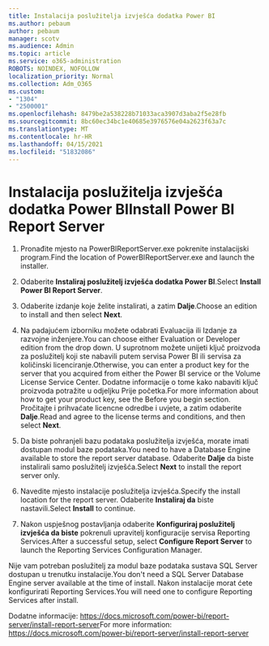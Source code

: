 ```yaml
---
title: Instalacija poslužitelja izvješća dodatka Power BI
ms.author: pebaum
author: pebaum
manager: scotv
ms.audience: Admin
ms.topic: article
ms.service: o365-administration
ROBOTS: NOINDEX, NOFOLLOW
localization_priority: Normal
ms.collection: Adm_O365
ms.custom:
- "1304"
- "2500001"
ms.openlocfilehash: 8479be2a538228b71033aca3907d3aba2f5e28fb
ms.sourcegitcommit: 8bc60ec34bc1e40685e3976576e04a2623f63a7c
ms.translationtype: MT
ms.contentlocale: hr-HR
ms.lasthandoff: 04/15/2021
ms.locfileid: "51832086"
---
```

# <a name="install-power-bi-report-server"></a><span data-ttu-id="9ef5a-102">Instalacija poslužitelja izvješća dodatka Power BI</span><span class="sxs-lookup"><span data-stu-id="9ef5a-102">Install Power BI Report Server</span></span>

1. <span data-ttu-id="9ef5a-103">Pronađite mjesto na PowerBIReportServer.exe pokrenite instalacijski program.</span><span class="sxs-lookup"><span data-stu-id="9ef5a-103">Find the location of PowerBIReportServer.exe and launch the installer.</span></span>

2. <span data-ttu-id="9ef5a-104">Odaberite **Instaliraj poslužitelj izvješća dodatka Power BI**.</span><span class="sxs-lookup"><span data-stu-id="9ef5a-104">Select **Install Power BI Report Server**.</span></span>

3. <span data-ttu-id="9ef5a-105">Odaberite izdanje koje želite instalirati, a zatim **Dalje**.</span><span class="sxs-lookup"><span data-stu-id="9ef5a-105">Choose an edition to install and then select **Next**.</span></span>

4. <span data-ttu-id="9ef5a-106">Na padajućem izborniku možete odabrati Evaluacija ili Izdanje za razvojne inženjere.</span><span class="sxs-lookup"><span data-stu-id="9ef5a-106">You can choose either Evaluation or Developer edition from the drop down.</span></span>  <span data-ttu-id="9ef5a-107">U suprotnom možete unijeti ključ proizvoda za poslužitelj koji ste nabavili putem servisa Power BI ili servisa za količinski licenciranje.</span><span class="sxs-lookup"><span data-stu-id="9ef5a-107">Otherwise, you can enter a product key for the server that you acquired from either the Power BI service or the Volume License Service Center.</span></span> <span data-ttu-id="9ef5a-108">Dodatne informacije o tome kako nabaviti ključ proizvoda potražite u odjeljku Prije početka.</span><span class="sxs-lookup"><span data-stu-id="9ef5a-108">For more information about how to get your product key, see the Before you begin section.</span></span> <span data-ttu-id="9ef5a-109">Pročitajte i prihvaćate licencne odredbe i uvjete, a zatim odaberite **Dalje**.</span><span class="sxs-lookup"><span data-stu-id="9ef5a-109">Read and agree to the license terms and conditions, and then select **Next**.</span></span>

5. <span data-ttu-id="9ef5a-110">Da biste pohranjeli bazu podataka poslužitelja izvješća, morate imati dostupan modul baze podataka.</span><span class="sxs-lookup"><span data-stu-id="9ef5a-110">You need to have a Database Engine available to store the report server database.</span></span> <span data-ttu-id="9ef5a-111">Odaberite **Dalje** da biste instalirali samo poslužitelj izvješća.</span><span class="sxs-lookup"><span data-stu-id="9ef5a-111">Select **Next** to install the report server only.</span></span>

6. <span data-ttu-id="9ef5a-112">Navedite mjesto instalacije poslužitelja izvješća.</span><span class="sxs-lookup"><span data-stu-id="9ef5a-112">Specify the install location for the report server.</span></span> <span data-ttu-id="9ef5a-113">Odaberite **Instaliraj da** biste nastavili.</span><span class="sxs-lookup"><span data-stu-id="9ef5a-113">Select **Install** to continue.</span></span>

7. <span data-ttu-id="9ef5a-114">Nakon uspješnog postavljanja odaberite **Konfiguriraj poslužitelj izvješća da biste** pokrenuli upravitelj konfiguracije servisa Reporting Services.</span><span class="sxs-lookup"><span data-stu-id="9ef5a-114">After a successful setup, select **Configure Report Server** to launch the Reporting Services Configuration Manager.</span></span>

<span data-ttu-id="9ef5a-115">Nije vam potreban poslužitelj za modul baze podataka sustava SQL Server dostupan u trenutku instalacije.</span><span class="sxs-lookup"><span data-stu-id="9ef5a-115">You don't need a SQL Server Database Engine server available at the time of install.</span></span> <span data-ttu-id="9ef5a-116">Nakon instalacije morat ćete konfigurirati Reporting Services.</span><span class="sxs-lookup"><span data-stu-id="9ef5a-116">You will need one to configure Reporting Services after install.</span></span>

<span data-ttu-id="9ef5a-117">Dodatne informacije: https://docs.microsoft.com/power-bi/report-server/install-report-server</span><span class="sxs-lookup"><span data-stu-id="9ef5a-117">For more information: https://docs.microsoft.com/power-bi/report-server/install-report-server</span></span>
